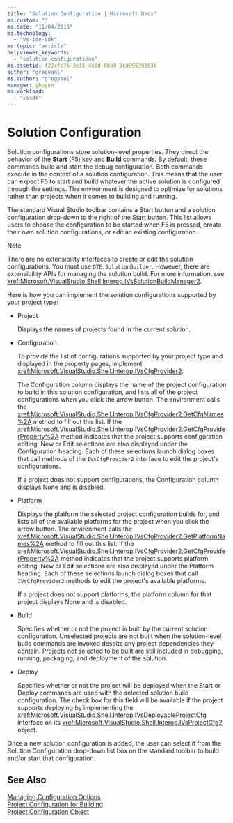 ```yaml
---
title: "Solution Configuration | Microsoft Docs"
ms.custom: ""
ms.date: "11/04/2016"
ms.technology: 
  - "vs-ide-sdk"
ms.topic: "article"
helpviewer_keywords: 
  - "solution configurations"
ms.assetid: f22cfc75-3e31-4e0d-88a9-3ca99539203b
author: "gregvanl"
ms.author: "gregvanl"
manager: ghogen
ms.workload: 
  - "vssdk"
---
```

# Solution Configuration
Solution configurations store solution-level properties. They direct the behavior of the **Start** (F5) key and **Build** commands. By default, these commands build and start the debug configuration. Both commands execute in the context of a solution configuration. This means that the user can expect F5 to start and build whatever the active solution is configured through the settings. The environment is designed to optimize for solutions rather than projects when it comes to building and running.  
  
 The standard Visual Studio toolbar contains a Start button and a solution configuration drop-down to the right of the Start button. This list allows users to choose the configuration to be started when F5 is pressed, create their own solution configurations, or edit an existing configuration.  
  
> [!NOTE]
>  There are no extensibility interfaces to create or edit the solution configurations. You must use `DTE.SolutionBuilder`. However, there are extensibility APIs for managing the solution build. For more information, see <xref:Microsoft.VisualStudio.Shell.Interop.IVsSolutionBuildManager2>.  
  
 Here is how you can implement the solution configurations supported by your project type:  
  
-   Project  
  
     Displays the names of projects found in the current solution.  
  
-   Configuration  
  
     To provide the list of configurations supported by your project type and displayed in the property pages, implement <xref:Microsoft.VisualStudio.Shell.Interop.IVsCfgProvider2>.  
  
     The Configuration column displays the name of the project configuration to build in this solution configuration, and lists all of the project configurations when you click the arrow button. The environment calls the <xref:Microsoft.VisualStudio.Shell.Interop.IVsCfgProvider2.GetCfgNames%2A> method to fill out this list. If the <xref:Microsoft.VisualStudio.Shell.Interop.IVsCfgProvider2.GetCfgProviderProperty%2A> method indicates that the project supports configuration editing, New or Edit selections are also displayed under the Configuration heading. Each of these selections launch dialog boxes that call methods of the `IVsCfgProvider2` interface to edit the project's configurations.  
  
     If a project does not support configurations, the Configuration column displays None and is disabled.  
  
-   Platform  
  
     Displays the platform the selected project configuration builds for, and lists all of the available platforms for the project when you click the arrow button. The environment calls the <xref:Microsoft.VisualStudio.Shell.Interop.IVsCfgProvider2.GetPlatformNames%2A> method to fill out this list. If the <xref:Microsoft.VisualStudio.Shell.Interop.IVsCfgProvider2.GetCfgProviderProperty%2A> method indicates that the project supports platform editing, New or Edit selections are also displayed under the Platform heading. Each of these selections launch dialog boxes that call `IVsCfgProvider2` methods to edit the project's available platforms.  
  
     If a project does not support platforms, the platform column for that project displays None and is disabled.  
  
-   Build  
  
     Specifies whether or not the project is built by the current solution configuration. Unselected projects are not built when the solution-level build commands are invoked despite any project dependencies they contain. Projects not selected to be built are still included in debugging, running, packaging, and deployment of the solution.  
  
-   Deploy  
  
     Specifies whether or not the project will be deployed when the Start or Deploy commands are used with the selected solution build configuration. The check box for this field will be available if the project supports deploying by implementing the <xref:Microsoft.VisualStudio.Shell.Interop.IVsDeployableProjectCfg> interface on its <xref:Microsoft.VisualStudio.Shell.Interop.IVsProjectCfg2> object.  
  
 Once a new solution configuration is added, the user can select it from the Solution Configuration drop-down list box on the standard toolbar to build and/or start that configuration.  
  
## See Also  
 [Managing Configuration Options](../../extensibility/internals/managing-configuration-options.md)   
 [Project Configuration for Building](../../extensibility/internals/project-configuration-for-building.md)   
 [Project Configuration Object](../../extensibility/internals/project-configuration-object.md)